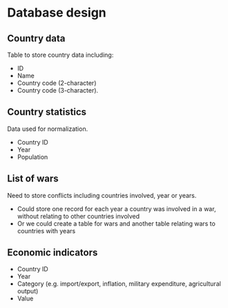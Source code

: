 # Database design

## Country data

Table to store country data including:
* ID
* Name
* Country code (2-character)
* Country code (3-character).

## Country statistics

Data used for normalization.
* Country ID
* Year
* Population

## List of wars

Need to store conflicts including countries involved, year or years.

* Could store one record for each year a country was involved in a war, without relating to other countries involved
* Or we could create a table for wars and another table relating wars to countries with years

## Economic indicators

* Country ID
* Year
* Category (e.g. import/export, inflation, military expenditure, agricultural output)
* Value
